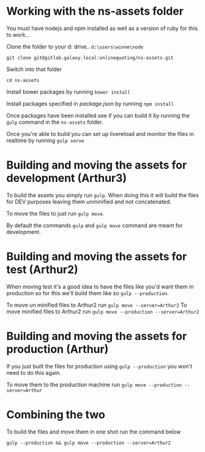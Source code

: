 # Working with the ns-assets folder

You must have nodejs and npm installed as well as a version of ruby for this to work...

Clone the folder to your d: drive.. `d:\users\winne\node`

```
git clone git@gitlab.galaxy.local:onlinequoting/ns-assets.git
```

Switch into that folder

```
cd ns-assets
```

Install bower packages by running `bower install`

Install packages specified in *package.json* by running `npm install`

Once packages have been installed see if you can build it by running the `gulp` command in the `ns-assets` folder.

Once you're able to build you can set up livereload and monitor the files in realtime by running `gulp serve`

# Building and moving the assets for development (Arthur3)

To build the assets you simply run `gulp`.  When doing this it will build the files for DEV purposes leaving them unminified and not concatenated.

To move the files to just run `gulp move`.

By default the commands `gulp` and `gulp move` command are meant for development.

# Building and moving the assets for test (Arthur2)

When moving test it's a good idea to have the files like you'd want them in production so for this we'll build them like so `gulp --production`.

To move un minified files to Arthur2 run `gulp move --server=Arthur2`
To move minified files to Arthur2 run `gulp move --production --server=Arthur2`

# Building and moving the assets for production (Arthur)

If you just built the files for production using `gulp --production` you won't need to do this again.

To move them to the production machine run `gulp move --production --server=Arthur`

# Combining the two

To build the files and move them in one shot run the command below

`gulp --production && gulp move --production --server=Arthur2`




